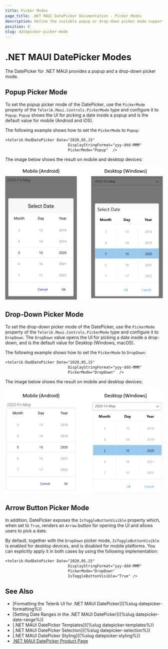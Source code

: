 ```yaml
---
title: Picker Modes
page_title: .NET MAUI DatePicker Documentation - Picker Modes
description: Define the suitable popup or drop-down picker mode supported by the Telerik UI for .NET MAUI DatePicker for your application, or implement the picker mode from the Arrow button.
position: 6
slug: datepicker-picker-mode
---
```


# .NET MAUI DatePicker Modes

The DatePicker for .NET MAUI provides a popup and a drop-down picker mode.

## Popup Picker Mode

To set the popup picker mode of the DatePicker, use the `PickerMode` property of the `Telerik.Maui.Controls.PickerMode` type and configure it to `Popup`. `Popup` shows the UI for picking a date inside a popup and is the default value for mobile (Android and iOS).

The following example shows how to set the `PickerMode` to `Popup`:

```XAML
<telerik:RadDatePicker Date="2020,05,15"
							DisplayStringFormat="yyy-ddd-MMM"
							PickerMode="Popup"  />
```

The image below shows the result on mobile and desktop devices:

![DatePicker Picker Mode](images/datepicker-pickermode-popup.png)

## Drop-Down Picker Mode

To set the drop-down picker mode of the DatePicker, use the `PickerMode` property of the `Telerik.Maui.Controls.PickerMode` type and configure it to `DropDown`. The `DropDown` value opens the UI for picking a date inside a drop-down, and is the default value for Desktop (Windows, macOS).

The following example shows how to set the `PickerMode` to `DropDown`:

```XAML
<telerik:RadDatePicker Date="2020,05,15"
							DisplayStringFormat="yyy-ddd-MMM"
							PickerMode="DropDown"  />
```

The image below shows the result on mobile and desktop devices:

![DatePicker Picker Mode](images/datepicker-pickermode-dropdown.png)

## Arrow Button Picker Mode

In addition, DatePicker exposes the `IsToggleButtonVisible` property which, when set to `True`, renders an `Arrow` button for opening the UI and allows users to pick a date.

By default, together with the `DropDown` picker mode, `IsToggleButtonVisible` is enabled for desktop devices, and is disabled for mobile platforms. You can explicitly apply it in both cases by using the following implementation:

```XAML
<telerik:RadDatePicker Date="2020,05,15"
							DisplayStringFormat="yyy-ddd-MMM"
							PickerMode="DropDown"
							IsToggleButtonVisible="True" />
```

## See Also

- [Formatting the Telerik UI for .NET MAUI DatePicker]({%slug datepicker-formatting%})
- [Setting Date Ranges in the .NET MAUI DatePicker]({%slug datepicker-date-range%})
- [.NET MAUI DatePicker Templates]({%slug datepicker-templates%})
- [.NET MAUI DatePicker Selection]({%slug datepicker-selection%})
- [.NET MAUI DatePicker Styling]({%slug datepicker-styling%})
- [.NET MAUI DatePicker Product Page](https://www.telerik.com/maui-ui/datepicker)
